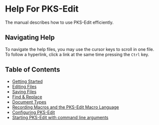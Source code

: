 # Help For PKS-Edit

The manual describes how to use PKS-Edit efficiently.

## Navigating Help

To navigate the help files, you may use the cursor keys to scroll in one file. To follow a hyperlink,
click a link at the same time pressing the `Ctrl` key.

## Table of Contents

- [Getting Started](getting_started.md)
- [Editing Files](editing_files.md)
- [Saving Files](saving_files.md)
- [Find & Replace](find_replace.md)
- [Document Types](document_types.md)
- [Recording Macros and the PKS-Edit Macro Language](macro_language.md)
- [Configuring PKS-Edit](configuration.md)
- [Starting PKS-Edit with command line arguments](commandline.md)


